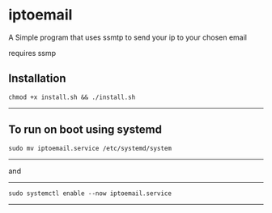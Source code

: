 # iptoemail
A Simple program that uses ssmtp to send your ip to your chosen email

requires ssmp


Installation
------------------
    chmod +x install.sh && ./install.sh
-----------------




To run on boot using systemd
------------------
    sudo mv iptoemail.service /etc/systemd/system
-----------------

and 

------------------
    sudo systemctl enable --now iptoemail.service
-----------------

